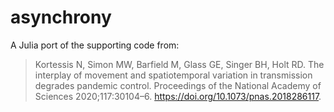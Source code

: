 # asynchrony

A Julia port of the supporting code from: 

>Kortessis N, Simon MW, Barfield M, Glass GE, Singer BH, Holt RD. The interplay of movement and spatiotemporal variation in transmission degrades pandemic control. Proceedings of the National Academy of Sciences 2020;117:30104–6. https://doi.org/10.1073/pnas.2018286117.
